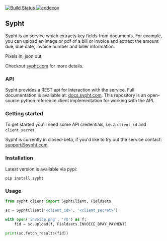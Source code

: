 [![Build Status](https://api.travis-ci.org/sypht-team/sypht-python-client.svg?branch=task/travis-ci)](https://travis-ci.org/sypht-team/sypht-python-client) [![codecov](https://codecov.io/gh/sypht-team/sypht-python-client/branch/task/travis-ci/graph/badge.svg)](https://codecov.io/gh/sypht-team/sypht-python-client)

## Sypht

Sypht is an service which extracts key fields from documents. For example, you can upload an image or pdf of a bill or invoice and extract the amount due, due date, invoice number and biller information.

Pixels in, json out.

Checkout [sypht.com](https://sypht.com) for more details.

### API

Sypht provides a REST api for interaction with the service. Full documentation is available at: [docs.sypht.com](https://docs.sypht.com/).
This repository is an open-source python reference client implementation for working with the API.

### Getting started

To get started you'll need some API credentials, i.e. a `client_id` and `client_secret`.

Sypht is currently in closed-beta, if you'd like to try out the service contact: [support@sypht.com](mailto://support@sypht.com).

### Installation

Latest version is available via pypi:

```
pip install sypht
```

### Usage

```python
from sypht.client import SyphtClient, Fieldsets

sc = SyphtClient('<client_id>', '<client_secret>')

with open('invoice.png', 'rb') as f:
    fid = sc.upload(f, Fieldsets.INVOICE_BPAY_PAYMENT)

print(sc.fetch_results(fid))
```
